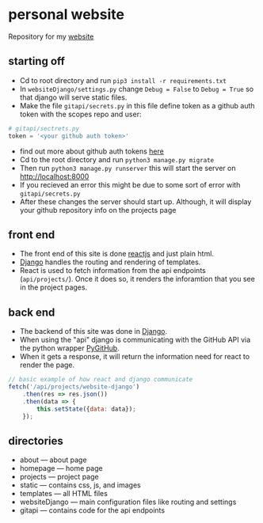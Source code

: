 # personal website

Repository for my [website](https://greerpage.com)

## starting off

- Cd to root directory and run `pip3 install -r requirements.txt`
- In `websiteDjango/settings.py` change `Debug = False` to `Debug = True` so that django will serve static files.
- Make the file `gitapi/secrets.py` in this file define token as a github auth token with the scopes repo and user: 
```python
# gitapi/sectrets.py
token = '<your github auth token>'
```
- find out more about github auth tokens [here](https://github.com/settings/tokens)
- Cd to the root directory and run `python3 manage.py migrate` 
- Then run `python3 manage.py runserver` this will start the server on [http://localhost:8000](http://localhost:8000)
- If you recieved an error this might be due to some sort of error with `gitapi/secrets.py`
- After these changes the server should start up. Although, it will display your github repository info on the projects page
## front end
- The front end of this site is done [reactjs](https://reactjs.org) and just plain html.
- [Django](https://www.djangoproject.com/) handles the routing and rendering of templates.
- React is used to fetch information from the api endpoints (`api/projects/`). Once it does so, it renders the inforamtion that you see in the project pages.

## back end
- The backend of this site was done in [Django](https://www.djangoproject.com/).
- When using the "api" django is communicating with the GitHub API via the python wrapper [PyGitHub](https://github.com/PyGithub/PyGithub).
- When it gets a response, it will return the information need for react to render the page.
```javascript
// basic example of how react and django communicate
fetch('/api/projects/website-django')
    .then(res => res.json())
    .then(data => {
        this.setState({data: data});
    });
```
## directories
- about — about page
- homepage — home page
- projects — project page
- static — contains css, js, and images
- templates — all HTML files
- websiteDjango — main configuration files like routing and settings
- gitapi — contains code for the api endpoints